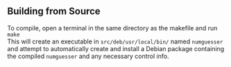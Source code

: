 ## Building from Source
To compile, open a terminal in the same directory as the makefile and run ``make``  
This will create an executable in ``src/deb/usr/local/bin/`` named ``numguesser`` and attempt to automatically create and install a Debian package containing the compiled ``numguesser`` and any necessary control info.
